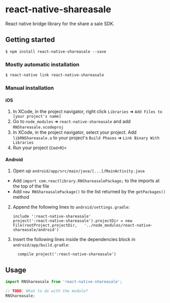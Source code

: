 
# react-native-shareasale

React native bridge library for the share a sale SDK.

## Getting started

`$ npm install react-native-shareasale --save`

### Mostly automatic installation

`$ react-native link react-native-shareasale`

### Manual installation


#### iOS

1. In XCode, in the project navigator, right click `Libraries` ➜ `Add Files to [your project's name]`
2. Go to `node_modules` ➜ `react-native-shareasale` and add `RNShareasale.xcodeproj`
3. In XCode, in the project navigator, select your project. Add `libRNShareasale.a` to your project's `Build Phases` ➜ `Link Binary With Libraries`
4. Run your project (`Cmd+R`)<

#### Android

1. Open up `android/app/src/main/java/[...]/MainActivity.java`
  - Add `import com.reactlibrary.RNShareasalePackage;` to the imports at the top of the file
  - Add `new RNShareasalePackage()` to the list returned by the `getPackages()` method
2. Append the following lines to `android/settings.gradle`:
  	```
  	include ':react-native-shareasale'
  	project(':react-native-shareasale').projectDir = new File(rootProject.projectDir, 	'../node_modules/react-native-shareasale/android')
  	```
3. Insert the following lines inside the dependencies block in `android/app/build.gradle`:
  	```
      compile project(':react-native-shareasale')
  	```

## Usage
```javascript
import RNShareasale from 'react-native-shareasale';

// TODO: What to do with the module?
RNShareasale;
```
